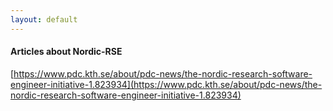 ```yaml
---
layout: default
---
```


#### Articles about Nordic-RSE

[https://www.pdc.kth.se/about/pdc-news/the-nordic-research-software-engineer-initiative-1.823934](https://www.pdc.kth.se/about/pdc-news/the-nordic-research-software-engineer-initiative-1.823934)
